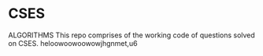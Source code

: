 # CSES
ALGORITHMS
This repo comprises of the working code of questions solved on CSES.
heloowoowoowowjhgnmet,u6
